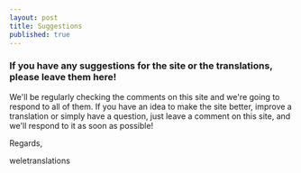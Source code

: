 ```yaml
---
layout: post
title: Suggestions
published: true
---
```


### If you have any suggestions for the site or the translations, please leave them here!

We'll be regularly checking the comments on this site and we're going to respond to all of them. If you have an idea to make the site better, improve a translation or simply have a question, just leave a comment on this site, and we'll respond to it as soon as possible!

Regards,

weletranslations
